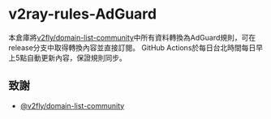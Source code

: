 # v2ray-rules-AdGuard

本倉庫將[v2fly/domain-list-community](https://github.com/v2fly/domain-list-community)中所有資料轉換為AdGuard規則，可在release分支中取得轉換內容並直接訂閱。
GitHub Actions於每日台北時間每日早上5點自動更新內容，保證規則同步。

## 致謝
- [@v2fly/domain-list-community](https://github.com/v2fly/domain-list-community)
